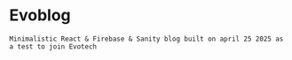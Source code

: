 # Evoblog

`Minimalistic React & Firebase & Sanity blog built on april 25 2025 as a test to join Evotech`
